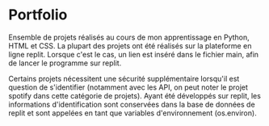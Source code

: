 # Portfolio
Ensemble de projets réalisés au cours de mon apprentissage en Python, HTML et CSS.
La plupart des projets ont été réalisés sur la plateforme en ligne replit. Lorsque c'est le cas, un lien est inséré dans le fichier main, afin de lancer le programme sur replit. 

Certains projets nécessitent une sécurité supplémentaire lorsqu'il est question de s'identifier (notamment avec les API, on peut noter le projet spotify dans cette catégorie de projets). Ayant été développés sur replit, les informations d'identification sont conservées dans la base de données de replit et sont appelées en tant que variables d'environnement (os.environ).
